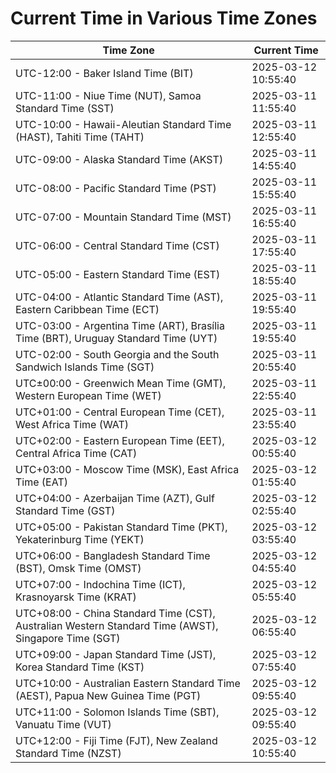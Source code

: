 # Current Time in Various Time Zones

| Time Zone | Current Time |
|-----------|--------------|
| UTC-12:00 - Baker Island Time (BIT) | 2025-03-12 10:55:40 |
| UTC-11:00 - Niue Time (NUT), Samoa Standard Time (SST) | 2025-03-11 11:55:40 |
| UTC-10:00 - Hawaii-Aleutian Standard Time (HAST), Tahiti Time (TAHT) | 2025-03-11 12:55:40 |
| UTC-09:00 - Alaska Standard Time (AKST) | 2025-03-11 14:55:40 |
| UTC-08:00 - Pacific Standard Time (PST) | 2025-03-11 15:55:40 |
| UTC-07:00 - Mountain Standard Time (MST) | 2025-03-11 16:55:40 |
| UTC-06:00 - Central Standard Time (CST) | 2025-03-11 17:55:40 |
| UTC-05:00 - Eastern Standard Time (EST) | 2025-03-11 18:55:40 |
| UTC-04:00 - Atlantic Standard Time (AST), Eastern Caribbean Time (ECT) | 2025-03-11 19:55:40 |
| UTC-03:00 - Argentina Time (ART), Brasília Time (BRT), Uruguay Standard Time (UYT) | 2025-03-11 19:55:40 |
| UTC-02:00 - South Georgia and the South Sandwich Islands Time (SGT) | 2025-03-11 20:55:40 |
| UTC±00:00 - Greenwich Mean Time (GMT), Western European Time (WET) | 2025-03-11 22:55:40 |
| UTC+01:00 - Central European Time (CET), West Africa Time (WAT) | 2025-03-11 23:55:40 |
| UTC+02:00 - Eastern European Time (EET), Central Africa Time (CAT) | 2025-03-12 00:55:40 |
| UTC+03:00 - Moscow Time (MSK), East Africa Time (EAT) | 2025-03-12 01:55:40 |
| UTC+04:00 - Azerbaijan Time (AZT), Gulf Standard Time (GST) | 2025-03-12 02:55:40 |
| UTC+05:00 - Pakistan Standard Time (PKT), Yekaterinburg Time (YEKT) | 2025-03-12 03:55:40 |
| UTC+06:00 - Bangladesh Standard Time (BST), Omsk Time (OMST) | 2025-03-12 04:55:40 |
| UTC+07:00 - Indochina Time (ICT), Krasnoyarsk Time (KRAT) | 2025-03-12 05:55:40 |
| UTC+08:00 - China Standard Time (CST), Australian Western Standard Time (AWST), Singapore Time (SGT) | 2025-03-12 06:55:40 |
| UTC+09:00 - Japan Standard Time (JST), Korea Standard Time (KST) | 2025-03-12 07:55:40 |
| UTC+10:00 - Australian Eastern Standard Time (AEST), Papua New Guinea Time (PGT) | 2025-03-12 09:55:40 |
| UTC+11:00 - Solomon Islands Time (SBT), Vanuatu Time (VUT) | 2025-03-12 09:55:40 |
| UTC+12:00 - Fiji Time (FJT), New Zealand Standard Time (NZST) | 2025-03-12 10:55:40 |

